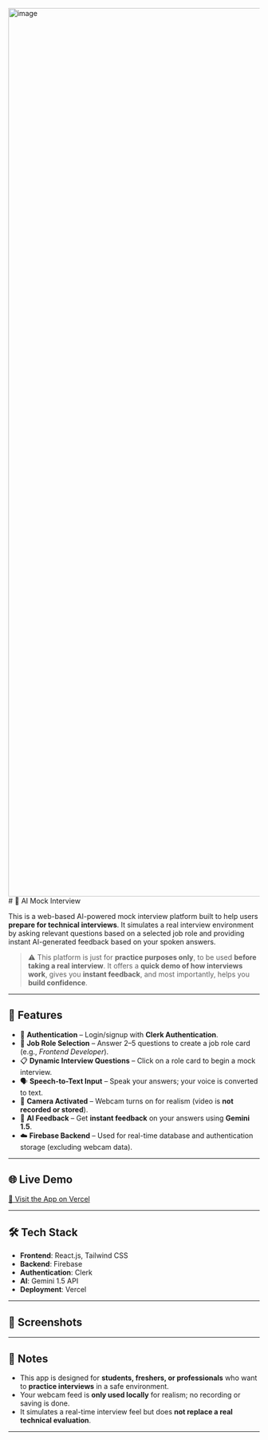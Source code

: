 <img width="3158" height="1779" alt="image" src="https://github.com/user-attachments/assets/bd64e385-218a-433b-9f1c-e15d6d27044b" /># 🧠 AI Mock Interview

This is a web-based AI-powered mock interview platform built to help users **prepare for technical interviews**. It simulates a real interview environment by asking relevant questions based on a selected job role and providing instant AI-generated feedback based on your spoken answers.

> ⚠️ This platform is just for **practice purposes only**, to be used **before taking a real interview**. It offers a **quick demo of how interviews work**, gives you **instant feedback**, and most importantly, helps you **build confidence**.

---

## 🚀 Features

- 🔐 **Authentication** – Login/signup with **Clerk Authentication**.
- 🧾 **Job Role Selection** – Answer 2–5 questions to create a job role card (e.g., *Frontend Developer*).
- 📋 **Dynamic Interview Questions** – Click on a role card to begin a mock interview.
- 🗣️ **Speech-to-Text Input** – Speak your answers; your voice is converted to text.
- 🎥 **Camera Activated** – Webcam turns on for realism (video is **not recorded or stored**).
- 🤖 **AI Feedback** – Get **instant feedback** on your answers using **Gemini 1.5**.
- ☁️ **Firebase Backend** – Used for real-time database and authentication storage (excluding webcam data).

---

## 🌐 Live Demo

[🔗 Visit the App on Vercel](https://ai-mock-interview-one-kappa.vercel.app)

---

## 🛠️ Tech Stack

- **Frontend**: React.js, Tailwind CSS
- **Backend**: Firebase
- **Authentication**: Clerk
- **AI**: Gemini 1.5 API
- **Deployment**: Vercel

---

## 📸 Screenshots



---

## 📌 Notes

- This app is designed for **students, freshers, or professionals** who want to **practice interviews** in a safe environment.
- Your webcam feed is **only used locally** for realism; no recording or saving is done.
- It simulates a real-time interview feel but does **not replace a real technical evaluation**.

---



